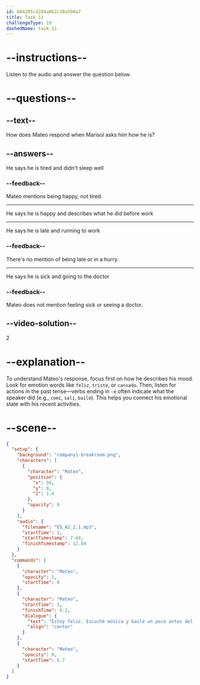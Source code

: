 ```yaml
---
id: 684205cd204a062c30a500a7
title: Task 11
challengeType: 19
dashedName: task-11
---
```


<!-- (Audio) Mateo: Estoy feliz. Escuché música y bailé un poco antes del trabajo. -->

# --instructions--

Listen to the audio and answer the question below.

# --questions--

## --text--

How does Mateo respond when Marisol asks him how he is?

## --answers--

He says he is tired and didn't sleep well

### --feedback--

Mateo mentions being happy, not tired.

---

He says he is happy and describes what he did before work

---

He says he is late and running to work

### --feedback--

There's no mention of being late or in a hurry.

---

He says he is sick and going to the doctor

### --feedback--

Mateo does not mention feeling sick or seeing a doctor.

## --video-solution--

2

# --explanation--

To understand Mateo's response, focus first on how he describes his mood. Look for emotion words like `feliz`, `triste`, or `cansado`. Then, listen for actions in the past tense—verbs ending in `-é` often indicate what the speaker did (e.g., `comí`, `salí`, `bailé`). This helps you connect his emotional state with his recent activities.

# --scene--

```json
{
  "setup": {
    "background": "company1-breakroom.png",
    "characters": [
      {
        "character": "Mateo",
        "position": {
          "x": 50,
          "y": 0,
          "z": 1.4
        },
        "opacity": 0
      }
    ],
    "audio": {
      "filename": "ES_A2_2.1.mp3",
      "startTime": 1,
      "startTimestamp": 7.64,
      "finishTimestamp": 12.84
    }
  },
  "commands": [
    {
      "character": "Mateo",
      "opacity": 1,
      "startTime": 0
    },
    {
      "character": "Mateo",
      "startTime": 1,
      "finishTime": 6.2,
      "dialogue": {
        "text": "Estoy feliz. Escuché música y bailé un poco antes del trabajo".,
        "align": "center"
      }
    },
    {
      "character": "Mateo",
      "opacity": 0,
      "startTime": 6.7
    }
  ]
}
```
